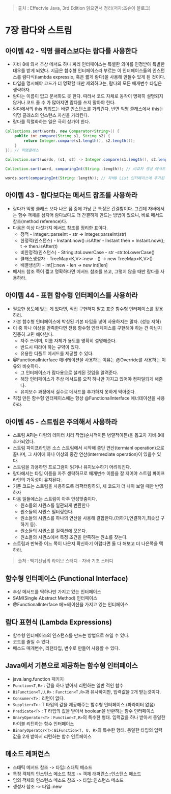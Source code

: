 > 출처 : Effectvie Java, 3rd Edition 읽으면서 정리(저자:조슈아 블로크)  
# 7장 람다와 스트림
## 아이템 42 - 익명 클래스보다는 람다를 사용한다
- 자바 8에 와서 추상 메서드 하나 짜리 인터페이스는 특별한 의미를 인정받아 특별한 대우를 받게 되었다.
  지금은 함수형 인터페이스라 부르는 이 인터페이스들의 인스턴스를 람다식(lambda expressio, 혹은 짧게 람다)을 사용해 만들수 있게 된 것이다.
- 타입을 명시해야 코드가 더 명확할 때만 제외하고는, 람다의 모든 매개변수 타입은 생략하자.
- 람다는 이름이 없고 문서화도 못 한다. 따라서 코드 자체로 동작이 명확히 설명되지 않거나 코드 줄 수 가 많아지면 람다를 쓰지 말아야 한다.
- 람다에서의 this 키워드는 바깥 인스턴스를 가리킨다. 반면 익명 클래스에서 this는 익명 클래스의 인스턴스 자신을 가리킨다.
- 람다를 직렬화하는 일은 극히 삼가야 한다.
```java
Collections.sort(words, new Comparator<String>() {
    public int compare(String s1, String s2) {
        return Integer.compare(s1.length(), s2.length());
    }
}); // 익명클래스
        
Collection.sort(words, (s1, s2) -> Integer.compare(s1.length(), s2.length())); // 람다

Collection.sort(word, comparingInt(String::length)); // 비교자 생성 메서드 사용

words.sort(comparingInt(String::length)); // 자바8 List 인터페이스에 추가된 sort 메서드
```

## 아이템 43 - 람다보다는 메서드 참조를 사용하라
- 람다가 익명 클래스 보다 나은 점 중에 가낭 큰 특징은 간결함이다. 
  그런데 자바에서는 함수 객체를 심지어 람다보다도 더 간결하게 만드는 방법이 있으니, 바로 메서드 참조(method reference)다. 
- 다음은 이상 다섯가지 메서드 참조를 정리한 표이다.
    * 정적 - Integer::parseInt - str -> Integer.parseInt(str)
    * 한정적(인스턴스) - Instant.now()::isAfter - Instant then = Instant.now(); t -> then.isAfter(t)
    * 비한정적(인스턴스) - String::toLowerCase - str -str.toLowerCase()
    * 클래스생성자 - TreeMap<K,V>::new - () -> new TreeMap<K,V>()
    * 배열생성자 - int[]::new - len -> new int[len]
- 메서드 참조 쪽이 짧고 명확하다면 메서드 참조를 쓰고, 그렇지 않을 때만 람다를 사용하라.

## 아이템 44 - 표현 함수형 인터페이스를 사용하라
- 필요한 용도에 맞는 게 있다면, 직접 구현하지 말고 표준 함수형 인터페이스를 활용하라.
- 가본 함수형 인터페이스에 박싱된 기본 타입을 넣어 사용하지는 말자. (성능 저하)
- 이 중 하나 이상을 만족한다면 전용 함수형 인터페이스를 구현해야 하는 건 아닌지 진중히 고민 해야한다.
    * 자주 쓰이며, 이름 자체가 용도를 명확히 설명해준다.
    * 반드시 따라야 하는 규약이 있다.
    * 유용한 디폴트 메서드를 제공할 수 있다.
- @FunctionalInterface 애너테이션을 사용하는 이유는 @Override를 사용하는 이유와 비슷하다.
    * 그 인터페이스가 람다용으로 설계된 것임을 알려준다.
    * 해당 인터페이스가 추상 메서드를 오직 하나만 가지고 있어야 컴파일되게 해준다.
    * 유지보수 과정에서 실수로 메서드를 추가하지 못하게 막아준다.
- 직접 만든 함수형 인터페이스에는 항상 @FunctionalInterface 애너테이션을 사용하라.

## 아이템 45 - 스트림은 주의해서 사용하라
- 스트림 API는 다량의 데이터 처리 작업(순차적이든 병렬적이든)을 돕고자 자바 8에 추가되었다.
- 스트림 파이프라인은 소스 스트림에서 시작해 종단 연산(termianl operation)으로 끝나며, 
  그 사이에 하나 이상의 중간 연산(intermediate operation)이 있을수 있다.
- 스트림을 과용하면 프로그램이 읽거나 유지보수하기 어려워진다.
- 람다에서는 타입 이름을 자주 생략하므로 매개변수 이름을 잘 지어야 스트림 파이프라인의 가독성이 유지된다.
- 기존 코드는 스트림을 사용하도록 리팩터링하되, 새 코드가 더 나아 보일 때만 반영하자
- 다음 일들에스는 스트림이 아주 안성맞춤이다.
    * 원소들의 시퀀스를 일관되게 변환한다
    * 원소들의 시퀀스 필터링한다.
    * 원소들의 시퀀스를 하나의 연산을 사용해 결합한다.(더하기,연결하기,최솟값 구하기 등).
    * 원소들의 시퀀스를 컬렉션에 모은다.
    * 원소들의 시퀀스에서 특정 조건을 만족하는 원소를 찾는다.
- 스트림과 반복중 어느 쪽이 나은지 확신하기 어렵다면 둘 다 해보고 더 나은쪽을 택하라.

> 출처 : 백기선님의 라이브 스터디 - 자바 기초 스터디
## 함수형 인터페이스 (Functional Interface)
- 추상 메서드를 딱하나만 가지고 있는 인터페이스
- SAM(Single Abstract Method) 인터페이스
- @FunctionalInterface 에노테이션을 가지고 있는 인터페이스

## 람다 표현식 (Lambda Expressions)
- 함수형 인터페이스의 인스턴스를 만드는 방법으로 쓰일 수 있다.
- 코드를 줄일 수 있다.
- 메소드 매개변수, 리턴타입, 변수로 만들어 사용할 수 있다.

## Java에서 기본으로 제공하는 함수형 인터페이스
- java.lang.function 패키지
- `Function<T,R>` : 값을 하나 받아서 리턴하는 일반 적인 함수 
- `BiFunction<T,U,R>` : `Function<T,R>`과 유사하지만, 입력값을 2개 받는것이다.
- `Consumer<T>` : 리턴이 없다.
- `Supplier<T>` : T 타입의 값을 제공해주는 함수형 인터페이스 (파라미터 없음)
- `Predicate<T>` : T 타입의 값을 받아서 boolean을 반환하는 함수 인터페이스
- `UnaryOperator<T>` : `Function<T,R>`의 특수한 형태. 입력값을 하나 받아서 동일한 타이블 리턴하는 함수 인터페이스
- `BinaryOperator<T>`: `BiFunction<T, U, R>`의 특수한 형태. 동일한 타입의 입력 값을 2개 받아서 리턴하는 함수 인트페이스

## 메소드 레퍼런스
- 스태틱 메서드 참조 -> 타입::스태틱 메소드
- 특정 객체의 인스턴스 메소드 참조 -> 객체 래퍼런스::인스턴스 매소드
- 임의 객체의 인스턴스 메소드 참조 -> 타입::인스턴스 메소드
- 생성자 참조 -> 타입::new